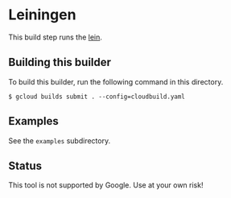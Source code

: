 # Leiningen

This build step runs the [lein](https://leiningen.org/).

## Building this builder

To build this builder, run the following command in this directory.

    $ gcloud builds submit . --config=cloudbuild.yaml

## Examples

See the `examples` subdirectory.

## Status

This tool is not supported by Google. Use at your own risk!
